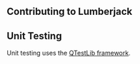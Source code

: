 ## Contributing to Lumberjack

## Unit Testing

Unit testing uses the [QTestLib framework](https://doc.qt.io/qt-5/qtest-overview.html).
